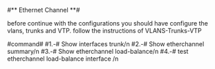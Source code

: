 #** Ethernet Channel **#

before continue with the configurations you should have configure the vlans, trunks and VTP.
follow the instructions of VLANS-Trunks-VTP

#command#
  #1.-# Show interfaces trunk/n
  #2.-# Show etherchannel summary/n
  #3.-# Show etherchannel load-balance/n
  #4.-# test etherchannel load-balance interface <ip>/n
